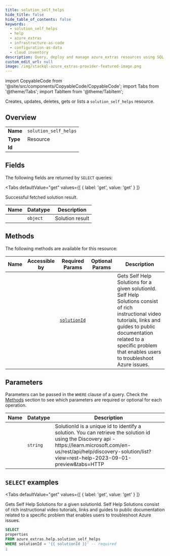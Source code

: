 ```yaml
--- 
title: solution_self_helps
hide_title: false
hide_table_of_contents: false
keywords:
  - solution_self_helps
  - help
  - azure_extras
  - infrastructure-as-code
  - configuration-as-data
  - cloud inventory
description: Query, deploy and manage azure_extras resources using SQL
custom_edit_url: null
image: /img/stackql-azure_extras-provider-featured-image.png
---
```


import CopyableCode from '@site/src/components/CopyableCode/CopyableCode';
import Tabs from '@theme/Tabs';
import TabItem from '@theme/TabItem';

Creates, updates, deletes, gets or lists a <code>solution_self_helps</code> resource.

## Overview
<table><tbody>
<tr><td><b>Name</b></td><td><code>solution_self_helps</code></td></tr>
<tr><td><b>Type</b></td><td>Resource</td></tr>
<tr><td><b>Id</b></td><td><CopyableCode code="azure_extras.help.solution_self_helps" /></td></tr>
</tbody></table>

## Fields

The following fields are returned by `SELECT` queries:

<Tabs
    defaultValue="get"
    values={[
        { label: 'get', value: 'get' }
    ]}
>
<TabItem value="get">

Successful fetched solution result.

<table>
<thead>
    <tr>
    <th>Name</th>
    <th>Datatype</th>
    <th>Description</th>
    </tr>
</thead>
<tbody>
<tr>
    <td><CopyableCode code="properties" /></td>
    <td><code>object</code></td>
    <td>Solution result</td>
</tr>
</tbody>
</table>
</TabItem>
</Tabs>

## Methods

The following methods are available for this resource:

<table>
<thead>
    <tr>
    <th>Name</th>
    <th>Accessible by</th>
    <th>Required Params</th>
    <th>Optional Params</th>
    <th>Description</th>
    </tr>
</thead>
<tbody>
<tr>
    <td><a href="#get"><CopyableCode code="get" /></a></td>
    <td><CopyableCode code="select" /></td>
    <td><a href="#parameter-solutionId"><code>solutionId</code></a></td>
    <td></td>
    <td>Gets Self Help Solutions for a given solutionId. Self Help Solutions consist of rich instructional video tutorials, links and guides to public documentation related to a specific problem that enables users to troubleshoot Azure issues.</td>
</tr>
</tbody>
</table>

## Parameters

Parameters can be passed in the `WHERE` clause of a query. Check the [Methods](#methods) section to see which parameters are required or optional for each operation.

<table>
<thead>
    <tr>
    <th>Name</th>
    <th>Datatype</th>
    <th>Description</th>
    </tr>
</thead>
<tbody>
<tr id="parameter-solutionId">
    <td><CopyableCode code="solutionId" /></td>
    <td><code>string</code></td>
    <td>SolutionId is a unique id to identify a solution. You can retrieve the solution id using the Discovery api - https://learn.microsoft.com/en-us/rest/api/help/discovery-solution/list?view=rest-help-2023-09-01-preview&tabs=HTTP</td>
</tr>
</tbody>
</table>

## `SELECT` examples

<Tabs
    defaultValue="get"
    values={[
        { label: 'get', value: 'get' }
    ]}
>
<TabItem value="get">

Gets Self Help Solutions for a given solutionId. Self Help Solutions consist of rich instructional video tutorials, links and guides to public documentation related to a specific problem that enables users to troubleshoot Azure issues.

```sql
SELECT
properties
FROM azure_extras.help.solution_self_helps
WHERE solutionId = '{{ solutionId }}' -- required
;
```
</TabItem>
</Tabs>
